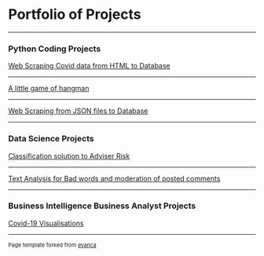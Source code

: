 # Portfolio of Projects 

---

### Python Coding Projects

[Web Scraping Covid data from HTML to Database](/sample_page)


---
[A little game of hangman](/pdf/sample_presentation.pdf)


---
[Web Scraping from JSON files to Database](/Py_JsonPull.md)

---

### Data Science Projects

[Classification solution to Adviser Risk](http://example.com/)

---
[Text Analysis for Bad words and moderation of posted comments](http://example.com/)

---

### Business Intelligence Business Analyst Projects

[Covid-19 Visualisations](http://example.com/)

---
<p style="font-size:11px">Page template forked from <a href="https://github.com/evanca/quick-portfolio">evanca</a></p>
<!-- Remove above link if you don't want to attibute -->
